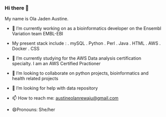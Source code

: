 ### Hi there 👋


My name is Ola Jaden Austine.

- 🔭 I’m currently working on as a bioinformatics developer on the Ensembl Variation team EMBL-EBI 
- My present stack include :
    . mySQL 
    . Python
    . Perl
    . Java 
    . HTML 
    . AWS
    . Docker
    . CSS 
- 🌱 I’m currently studying for the AWS Data analysis certification specialty. I am an AWS Certified Practioner 

- 👯 I’m looking to collaborate on python projects, bioinformatics and health related projects 

- 🤔 I’m looking for help with data repository 

- 📫 How to reach me: austineolanrewaju@gmail.com

- 😄Pronouns: She/her 

